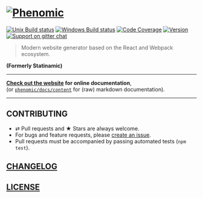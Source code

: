 # [![Phenomic](https://rawgit.com/MoOx/phenomic/master/logo/phenomic.svg)](https://phenomic.io)

[![Unix Build status](https://img.shields.io/travis/MoOx/phenomic/master.svg?branch=master&label=unix%20build)](https://travis-ci.org/MoOx/phenomic)
[![Windows Build status](https://img.shields.io/appveyor/ci/MoOx/phenomic/master.svg?label=window%20build)](https://ci.appveyor.com/project/MoOx/phenomic/branch/master)
[![Code Coverage](https://img.shields.io/coveralls/MoOx/phenomic/next.svg)](https://coveralls.io/github/MoOx/phenomic)
[![Version](https://img.shields.io/npm/v/phenomic.svg)](https://github.com/MoOx/phenomic/blob/master/CHANGELOG.md)
[![Support on gitter chat](https://img.shields.io/badge/support-gitter%20chat-E40255.svg)](https://gitter.im/MoOx/phenomic)

> Modern website generator based on the React and Webpack ecosystem.

**(Formerly Statinamic)**

---

**[Check out the website](https://phenomic.io) for online documentation**,  
(or [`phenomic/docs/content`](docs/content) for (raw) markdown documentation).

---

## CONTRIBUTING

* ⇄ Pull requests and ★ Stars are always welcome.
* For bugs and feature requests, please [create an issue](https://github.com/MoOx/phenomic/issues/new).
* Pull requests must be accompanied by passing automated tests (`npm test`).

## [CHANGELOG](CHANGELOG.md)

## [LICENSE](LICENSE)
